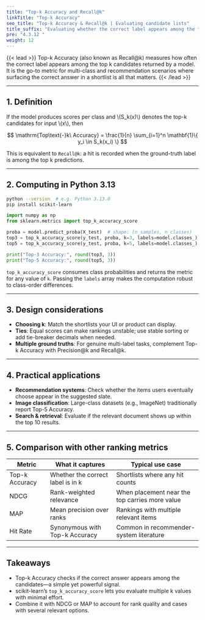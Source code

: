 ```yaml
---
title: "Top-k Accuracy and Recall@k"
linkTitle: "Top-k Accuracy"
seo_title: "Top-k Accuracy & Recall@k | Evaluating candidate lists"
title_suffix: "Evaluating whether the correct label appears among the top candidates"
pre: "4.3.12 "
weight: 12
---
```


{{< lead >}}
Top-k Accuracy (also known as Recall@k) measures how often the correct label appears among the top k candidates returned by a model. It is the go-to metric for multi-class and recommendation scenarios where surfacing the correct answer in a shortlist is all that matters.
{{< /lead >}}

---

## 1. Definition
If the model produces scores per class and \\(S_k(x)\\) denotes the top-k candidates for input \\(x\\), then

$$
\mathrm{Top\text{-}k\ Accuracy} = \frac{1}{n} \sum_{i=1}^n \mathbf{1}\{ y_i \in S_k(x_i) \}
$$

This is equivalent to `Recall@k`: a hit is recorded when the ground-truth label is among the top k predictions.

---

## 2. Computing in Python 3.13
```bash
python --version  # e.g. Python 3.13.0
pip install scikit-learn
```

```python
import numpy as np
from sklearn.metrics import top_k_accuracy_score

proba = model.predict_proba(X_test)  # shape: (n_samples, n_classes)
top3 = top_k_accuracy_score(y_test, proba, k=3, labels=model.classes_)
top5 = top_k_accuracy_score(y_test, proba, k=5, labels=model.classes_)

print("Top-3 Accuracy:", round(top3, 3))
print("Top-5 Accuracy:", round(top5, 3))
```

`top_k_accuracy_score` consumes class probabilities and returns the metric for any value of `k`. Passing the `labels` array makes the computation robust to class-order differences.

---

## 3. Design considerations
- **Choosing k**: Match the shortlists your UI or product can display.
- **Ties**: Equal scores can make rankings unstable; use stable sorting or add tie-breaker decimals when needed.
- **Multiple ground truths**: For genuine multi-label tasks, complement Top-k Accuracy with Precision@k and Recall@k.

---

## 4. Practical applications
- **Recommendation systems**: Check whether the items users eventually choose appear in the suggested slate.
- **Image classification**: Large-class datasets (e.g., ImageNet) traditionally report Top-5 Accuracy.
- **Search & retrieval**: Evaluate if the relevant document shows up within the top 10 results.

---

## 5. Comparison with other ranking metrics
| Metric           | What it captures                  | Typical use case                               |
| ---------------- | --------------------------------- | ---------------------------------------------- |
| Top-k Accuracy   | Whether the correct label is in k | Shortlists where any hit counts                |
| NDCG             | Rank-weighted relevance           | When placement near the top carries more value |
| MAP              | Mean precision over ranks         | Rankings with multiple relevant items          |
| Hit Rate         | Synonymous with Top-k Accuracy    | Common in recommender-system literature        |

---

## Takeaways
- Top-k Accuracy checks if the correct answer appears among the candidates—a simple yet powerful signal.
- scikit-learn’s `top_k_accuracy_score` lets you evaluate multiple k values with minimal effort.
- Combine it with NDCG or MAP to account for rank quality and cases with several relevant options.
